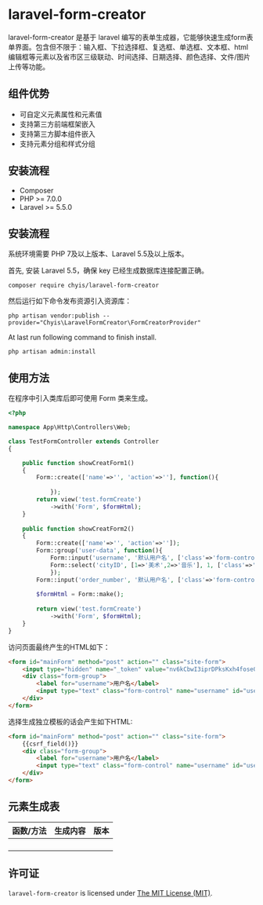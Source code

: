 # laravel-form-creator
laravel-form-creator 是基于 laravel 编写的表单生成器，它能够快速生成form表单界面。包含但不限于：输入框、下拉选择框、复选框、单选框、文本框、html编辑框等元素以及省市区三级联动、时间选择、日期选择、颜色选择、文件/图片上传等功能。

## 组件优势

- 可自定义元素属性和元素值
- 支持第三方前端框架嵌入
- 支持第三方脚本组件嵌入
- 支持元素分组和样式分组 

## 安装流程

- Composer
- PHP >= 7.0.0
- Laravel >= 5.5.0

## 安装流程

系统环境需要 PHP 7及以上版本、Laravel 5.5及以上版本。

首先, 安装 Laravel 5.5，确保 key 已经生成数据库连接配置正确。

```shell
composer require chyis/laravel-form-creator
```

然后运行如下命令发布资源引入资源库：

```shell
php artisan vendor:publish --provider="Chyis\LaravelFormCreator\FormCreatorProvider"
```

At last run following command to finish install.

```shell
php artisan admin:install
```



## 使用方法

在程序中引入类库后即可使用 Form 类来生成。

```php
<?php

namespace App\Http\Controllers\Web;

class TestFormController extends Controller
{

    public function showCreatForm1()
    {
        Form::create(['name'=>'', 'action'=>''], function(){
            
        	});
        return view('test.formCreate')
            ->with('Form', $formHtml);
    }
    
    public function showCreatForm2()
    {
        Form::create(['name'=>'', 'action'=>'']);
        Form::group('user-data', function(){
            Form::input('username', '默认用户名', ['class'=>'form-control', 'id'=>'username', 'placeholder'=>'请输入用户名']);
            Form::select('cityID', [1=>'美术',2=>'音乐'], 1, ['class'=>'form-control', 'id'=>'cityID']);
        	});
        Form::input('order_number', '默认用户名', ['class'=>'form-control', 'id'=>'order_number', 'placeholder'=>'请输入订单数量']);
        
        $formHtml = Form::make();
        
        return view('test.formCreate')
            ->with('Form', $formHtml);
    }
}
```

访问页面最终产生的HTML如下：

```html
<form id="mainForm" method="post" action="" class="site-form">
    <input type="hidden" name="_token" value="nv6kCbwI3iprDPksKxh4fose01FNRM9N5yJ5CWYN">
    <div class="form-group">
    	<label for="username">用户名</label>
    	<input type="text" class="form-control" name="username" id="username" value="默认用户名" disabled="disabled" />
    </div>
</form>
```

选择生成独立模板的话会产生如下HTML:

```html
<form id="mainForm" method="post" action="" class="site-form">
    {{csrf_field()}}
    <div class="form-group">
    	<label for="username">用户名</label>
    	<input type="text" class="form-control" name="username" id="username" value="{{$loginUser->user_name}}" disabled="disabled" />
    </div>
</form>
```



## 元素生成表

| 函数/方法 | 生成内容 | 版本 |
| --------- | -------- | ---- |
|           |          |      |
|           |          |      |
|           |          |      |
|           |          |      |





## 许可证

`laravel-form-creator` is licensed under [The MIT License (MIT)](https://github.com/chyis/laravel-form-creator/blob/master/LICENSE).

